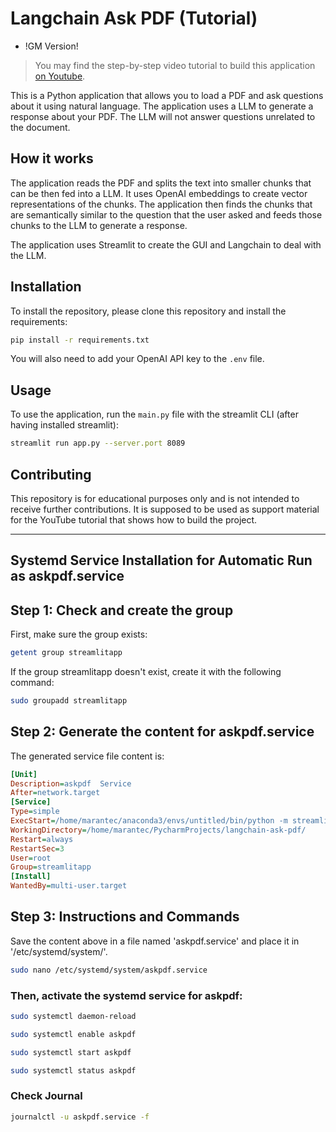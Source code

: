 # Langchain Ask PDF (Tutorial)

 - !GM Version!

>You may find the step-by-step video tutorial to build this application [on Youtube](https://youtu.be/wUAUdEw5oxM).

This is a Python application that allows you to load a PDF and ask questions about it using natural language. The application uses a LLM to generate a response about your PDF. The LLM will not answer questions unrelated to the document.

## How it works

The application reads the PDF and splits the text into smaller chunks that can be then fed into a LLM. It uses OpenAI embeddings to create vector representations of the chunks. The application then finds the chunks that are semantically similar to the question that the user asked and feeds those chunks to the LLM to generate a response.

The application uses Streamlit to create the GUI and Langchain to deal with the LLM.


## Installation

To install the repository, please clone this repository and install the requirements:

```bash
pip install -r requirements.txt
```

You will also need to add your OpenAI API key to the `.env` file.

## Usage

To use the application, run the `main.py` file with the streamlit CLI (after having installed streamlit): 

```bash
streamlit run app.py --server.port 8089
```


## Contributing

This repository is for educational purposes only and is not intended to receive further contributions. It is supposed to be used as support material for the YouTube tutorial that shows how to build the project.

----
## Systemd Service Installation for Automatic Run as askpdf.service


## Step 1: Check and create the group
First, make sure the group exists:

```bash
getent group streamlitapp
```

If the group streamlitapp doesn't exist, create it with the following command:
```bash
sudo groupadd streamlitapp
```

## Step 2: Generate the content for askpdf.service
The generated service file content is:
```ini
[Unit]
Description=askpdf  Service
After=network.target
[Service]
Type=simple
ExecStart=/home/marantec/anaconda3/envs/untitled/bin/python -m streamlit run /home/marantec/PycharmProjects/langchain-ask-pdf/app.py
WorkingDirectory=/home/marantec/PycharmProjects/langchain-ask-pdf/
Restart=always
RestartSec=3
User=root
Group=streamlitapp
[Install]
WantedBy=multi-user.target
```

## Step 3: Instructions and Commands
Save the content above in a file named 'askpdf.service' and place it in '/etc/systemd/system/'.
```bash
sudo nano /etc/systemd/system/askpdf.service 
```

### Then, activate the systemd service for askpdf:
```bash
sudo systemctl daemon-reload
```
```bash
sudo systemctl enable askpdf
```
```bash
sudo systemctl start askpdf
```
```bash
sudo systemctl status askpdf
```




### Check Journal 
```bash
journalctl -u askpdf.service -f
```